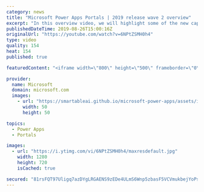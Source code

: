 ```yaml
---
category: news
title: "Microsoft Power Apps Portals | 2019 release wave 2 overview"
excerpt: "In this overview video, we will highlight some of the new capabilities included in Microsoft Power Apps Portals that will help you plan and prepare for the upcoming updates with confidence.     Here are the capabilities covered:  • Low-code responsive website creation  • Commercial or enterprise login"
publishedDateTime: 2019-08-26T15:00:16Z
originalUrl: "https://youtube.com/watch?v=6NPtZSMH0h4"
type: video
quality: 154
heat: 154
published: true

featuredContent: "<iframe width=\"800\" height=\"500\" frameborder=\"0\" src=\"https://www.youtube.com/embed/6NPtZSMH0h4\" allow=\"accelerometer; autoplay; encrypted-media; gyroscope; picture-in-picture\" allowfullscreen></iframe>"

provider:
  name: Microsoft
  domain: microsoft.com
  images:
    - url: "https://smartableai.github.io/microsoft-power-apps/assets/images/organizations/microsoft.com-50x50.jpg"
      width: 50
      height: 50

topics:
  - Power Apps
  - Portals

images:
  - url: "https://i.ytimg.com/vi/6NPtZSMH0h4/maxresdefault.jpg"
    width: 1280
    height: 720
    isCached: true

secured: "81rsFQT97Uligq7azDYgLRGAENS9zEDe4ULmS6Wnp5zbasF5VCVmukbejYoPsdbLysLdS6qV+q/sc5bnaqLN5nHO0DxDh1BnEKKlFOybTKtp7HmOm6CTwoS4gGvBcEMM2gyZuw6RmPqHNaaZcdNECW4LIp9kq1fJ16oLvTlx4IRwUbnr2B/FFJ/o4PLbtIWes1HdQ8WPdvogIlvkMXyFCMK32aTSEXFCs4j2hZ5R5s7b1K37mR2UiVU/2WyboOvZFjXLEUUdcyEgx4LwrJS8n5vHIwtIXbbTHzpWWDIUC6VgXttZNbGdp0VxSJUYicuZDFrI0LBWdDIKcUtey3sw/6q1wsepuFibckMsTYLHEvE470XhZxeE4jUk+6SEjICOdAFs4f/vIhrZp8T4Br+JzcHJmZ7M8vxdmJDCN4LVQtT83gnZ2NcXCqW+eWw5ieBP;9+y7a8N4i5pOSGlYrHEA1Q=="
---
```


